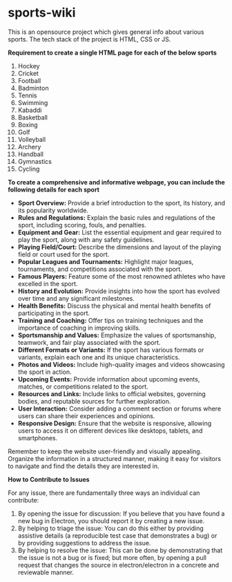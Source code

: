 # sports-wiki
This is an opensource project which gives general info about various sports.
The tech stack of the project is HTML, CSS or JS.


**Requirement to create a single HTML page for each of the below sports**
1. Hockey
2. Cricket
3. Football
4. Badminton
5. Tennis
6. Swimming
7. Kabaddi
8. Basketball
9. Boxing
10. Golf
11. Volleyball
12. Archery
13. Handball
14. Gymnastics
15. Cycling


**To create a comprehensive and informative webpage, you can include the following details for each sport**

* **Sport Overview:** Provide a brief introduction to the sport, its history, and its popularity worldwide.
* **Rules and Regulations:** Explain the basic rules and regulations of the sport, including scoring, fouls, and penalties.
* **Equipment and Gear:** List the essential equipment and gear required to play the sport, along with any safety guidelines.
* **Playing Field/Court:** Describe the dimensions and layout of the playing field or court used for the sport.
* **Popular Leagues and Tournaments:** Highlight major leagues, tournaments, and competitions associated with the sport.
* **Famous Players:** Feature some of the most renowned athletes who have excelled in the sport.
* **History and Evolution:** Provide insights into how the sport has evolved over time and any significant milestones.
* **Health Benefits:** Discuss the physical and mental health benefits of participating in the sport.
* **Training and Coaching:** Offer tips on training techniques and the importance of coaching in improving skills.
* **Sportsmanship and Values:** Emphasize the values of sportsmanship, teamwork, and fair play associated with the sport.
* **Different Formats or Variants:** If the sport has various formats or variants, explain each one and its unique characteristics.
* **Photos and Videos:** Include high-quality images and videos showcasing the sport in action.
* **Upcoming Events:** Provide information about upcoming events, matches, or competitions related to the sport.
* **Resources and Links:** Include links to official websites, governing bodies, and reputable sources for further exploration.
* **User Interaction:** Consider adding a comment section or forums where users can share their experiences and opinions.
* **Responsive Design:** Ensure that the website is responsive, allowing users to access it on different devices like desktops, tablets, and smartphones.

Remember to keep the website user-friendly and visually appealing. Organize the information in a structured manner, making it easy for visitors to navigate and find the details they are interested in.



**How to Contribute to Issues**

For any issue, there are fundamentally three ways an individual can contribute:

1. By opening the issue for discussion: If you believe that you have found a new bug in Electron, you should report it by creating a new issue.
2. By helping to triage the issue: You can do this either by providing assistive details (a reproducible test case that demonstrates a bug) or by providing suggestions to address the issue.
3. By helping to resolve the issue: This can be done by demonstrating that the issue is not a bug or is fixed; but more often, by opening a pull request that changes the source in electron/electron in a concrete and reviewable manner.


